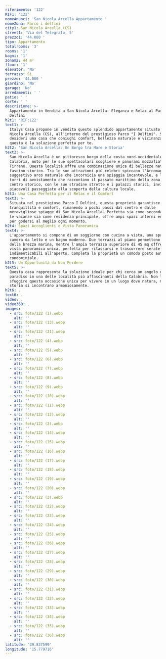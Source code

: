 ```yaml
---
riferimento: '122'
RIF1: '122'
nomeAnunci: 'San Nicola Arcella Appartamento '
nomeZona: Parco i delfini
city1: San Nicola Arcella (CS)
street1: 'Via del Telegrafo, 5'
prezzo1: '44.000 '
tipo: Appartamento
totalrooms: '3'
rooms: '1'
bagni: '1'
zonam2: 44 m²
floor: '1'
elevator: 'No'
terrazzo: Si
prezzo: '44.000 '
giardino: 'No'
garage: 'No'
arredamenti: ' '
patio: ' '
corte: ' '
descrizione: >-
  Appartamento in Vendita a San Nicola Arcella: Eleganza e Relax al Parco I
  Delfini
h2t1: 'RIF:122'
text1: >-
  Italys Casa propone in vendita questo splendido appartamento situato a San
  Nicola Arcella (CS), all'interno del prestigioso Parco "I Delfini". Se
  desideri una casa che coniughi comfort, bellezza naturale e vicinanza al mare,
  questa è la soluzione perfetta per te.
h2t2: 'San Nicola Arcella: Un Borgo tra Mare e Storia'
text2: >-
  San Nicola Arcella è un pittoresco borgo della costa nord-occidentale della
  Calabria, noto per le sue spettacolari scogliere e panorami mozzafiato sul Mar
  Tirreno. Questa località offre una combinazione unica di bellezze naturali e
  fascino storico. Tra le sue attrazioni più celebri spiccano l'Arcomagno, un
  suggestivo arco naturale che incornicia una spiaggia incantevole, e le antiche
  torri di avvistamento che raccontano il passato marittimo della zona. Il
  centro storico, con le sue stradine strette e i palazzi storici, invita a
  piacevoli passeggiate alla scoperta della cultura locale.
h2t3: Una Casa Perfetta per il Relax e il Comfort
text3: >-
  Situata nel prestigioso Parco I Delfini, questa proprietà garantisce
  tranquillità e comfort, rimanendo a pochi passi dal centro e dalle
  meravigliose spiagge di San Nicola Arcella. Perfetta sia come seconda casa per
  le vacanze sia come residenza principale, offre ampi spazi interni ed esterni
  per godersi al meglio ogni momento.
h2t4: Spazi Accoglienti e Vista Panoramica
text4: >-
  L'appartamento si compone di un soggiorno con cucina a vista, una spaziosa
  camera da letto e un bagno moderno. Due terrazzi al piano permettono di godere
  della brezza marina, mentre l'ampia terrazza superiore di 45 mq offre una
  vista panoramica unica, perfetta per rilassarsi e trascorrere serate
  indimenticabili all'aperto. Completa la proprietà un comodo posto auto
  condominiale.
h2t5: Un'Opportunità da Non Perdere
text5: >-
  Questa casa rappresenta la soluzione ideale per chi cerca un angolo di
  paradiso in una delle località più affascinanti della Calabria. Non lasciarti
  sfuggire questa occasione unica per vivere in un luogo dove natura, mare e
  storia si incontrano armoniosamente.
h2t6: .
text6: .
video: .
video360: .
images:
  - src: foto/122 (1).webp
    alt: ''
  - src: foto/122 (13).webp
    alt: ''
  - src: foto/122 (21).webp
    alt: ''
  - src: foto/122 (4).webp
    alt: ''
  - src: foto/122 (5).webp
    alt: ''
  - src: foto/122 (6).webp
    alt: ''
  - src: foto/122 (7).webp
    alt: ''
  - src: foto/122 (8).webp
    alt: ''
  - src: foto/122 (9).webp
    alt: ''
  - src: foto/122 (10).webp
    alt: ''
  - src: foto/122 (11).webp
    alt: ''
  - src: foto/122 (12).webp
    alt: ''
  - src: foto/122 (2).webp
    alt: ''
  - src: foto/122 (14).webp
    alt: ''
  - src: foto/122 (15).webp
    alt: ''
  - src: foto/122 (16).webp
    alt: ''
  - src: foto/122 (17).webp
    alt: ''
  - src: foto/122 (18).webp
    alt: ''
  - src: foto/122 (19).webp
    alt: ''
  - src: foto/122 (20).webp
    alt: ''
  - src: foto/122 (3).webp
    alt: ''
  - src: foto/122 (22).webp
    alt: ''
  - src: foto/122 (23).webp
    alt: ''
  - src: foto/122 (24).webp
    alt: ''
  - src: foto/122 (25).webp
    alt: ''
  - src: foto/122 (26).webp
    alt: ''
  - src: foto/122 (27).webp
    alt: ''
  - src: foto/122 (28).webp
    alt: ''
  - src: foto/122 (29).webp
    alt: ''
  - src: foto/122 (30).webp
    alt: ''
  - src: foto/122 (31).webp
    alt: ''
  - src: foto/122 (32).webp
    alt: ''
  - src: foto/122 (33).webp
    alt: ''
  - src: foto/122 (34).webp
    alt: ''
  - src: foto/122 (35).webp
    alt: ''
  - src: foto/122 (36).webp
    alt: ''
latitude: '39.837599'
longitude: '15.779716'
---
```



